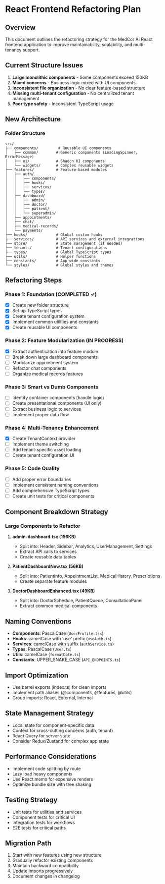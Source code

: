 # React Frontend Refactoring Plan

## Overview
This document outlines the refactoring strategy for the MedCor AI React frontend application to improve maintainability, scalability, and multi-tenancy support.

## Current Structure Issues
1. **Large monolithic components** - Some components exceed 150KB
2. **Mixed concerns** - Business logic mixed with UI components
3. **Inconsistent file organization** - No clear feature-based structure
4. **Missing multi-tenant configuration** - No centralized tenant management
5. **Poor type safety** - Inconsistent TypeScript usage

## New Architecture

### Folder Structure
```
src/
├── components/         # Reusable UI components
│   ├── common/        # Generic components (LoadingSpinner, ErrorMessage)
│   ├── ui/            # Shadcn UI components
│   └── widgets/       # Complex reusable widgets
├── features/          # Feature-based modules
│   ├── auth/
│   │   ├── components/
│   │   ├── hooks/
│   │   ├── services/
│   │   └── types/
│   ├── dashboard/
│   │   ├── admin/
│   │   ├── doctor/
│   │   ├── patient/
│   │   └── superadmin/
│   ├── appointments/
│   ├── chat/
│   ├── medical-records/
│   └── payments/
├── hooks/             # Global custom hooks
├── services/          # API services and external integrations
├── store/             # State management (if needed)
├── tenants/           # Tenant configurations
├── types/             # Global TypeScript types
├── utils/             # Helper functions
├── constants/         # App-wide constants
└── styles/            # Global styles and themes
```

## Refactoring Steps

### Phase 1: Foundation (COMPLETED ✓)
- [x] Create new folder structure
- [x] Set up TypeScript types
- [x] Create tenant configuration system
- [x] Implement common utilities and constants
- [x] Create reusable UI components

### Phase 2: Feature Modularization (IN PROGRESS)
- [x] Extract authentication into feature module
- [ ] Break down large dashboard components
- [ ] Modularize appointment system
- [ ] Refactor chat components
- [ ] Organize medical records features

### Phase 3: Smart vs Dumb Components
- [ ] Identify container components (handle logic)
- [ ] Create presentational components (UI only)
- [ ] Extract business logic to services
- [ ] Implement proper data flow

### Phase 4: Multi-Tenancy Enhancement
- [x] Create TenantContext provider
- [ ] Implement theme switching
- [ ] Add tenant-specific asset loading
- [ ] Create tenant configuration UI

### Phase 5: Code Quality
- [ ] Add proper error boundaries
- [ ] Implement consistent naming conventions
- [ ] Add comprehensive TypeScript types
- [ ] Create unit tests for critical components

## Component Breakdown Strategy

### Large Components to Refactor
1. **admin-dashboard.tsx (156KB)**
   - Split into: Header, Sidebar, Analytics, UserManagement, Settings
   - Extract API calls to services
   - Create reusable data tables

2. **PatientDashboardNew.tsx (56KB)**
   - Split into: PatientInfo, AppointmentList, MedicalHistory, Prescriptions
   - Create separate feature modules

3. **DoctorDashboardEnhanced.tsx (49KB)**
   - Split into: DoctorSchedule, PatientQueue, ConsultationPanel
   - Extract common medical components

## Naming Conventions
- **Components**: PascalCase (`UserProfile.tsx`)
- **Hooks**: camelCase with 'use' prefix (`useAuth.ts`)
- **Services**: camelCase with suffix (`authService.ts`)
- **Types**: PascalCase (`User.ts`)
- **Utils**: camelCase (`formatDate.ts`)
- **Constants**: UPPER_SNAKE_CASE (`API_ENDPOINTS.ts`)

## Import Optimization
- Use barrel exports (index.ts) for clean imports
- Implement path aliases (@components, @features, @utils)
- Group imports: React, External, Internal

## State Management Strategy
- Local state for component-specific data
- Context for cross-cutting concerns (auth, tenant)
- React Query for server state
- Consider Redux/Zustand for complex app state

## Performance Considerations
- Implement code splitting by route
- Lazy load heavy components
- Use React.memo for expensive renders
- Optimize bundle size with tree shaking

## Testing Strategy
- Unit tests for utilities and services
- Component tests for critical UI
- Integration tests for workflows
- E2E tests for critical paths

## Migration Path
1. Start with new features using new structure
2. Gradually refactor existing components
3. Maintain backward compatibility
4. Update imports progressively
5. Document changes in changelog